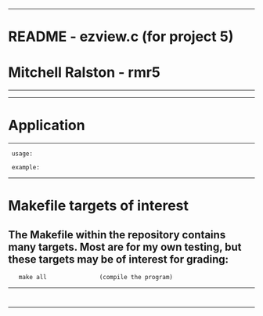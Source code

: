 ---------------------------------------------------------
# README - ezview.c (for project 5)
# Mitchell Ralston - rmr5
---------------------------------------------------------

---------------------------------------------------------
# Application
---------------------------------------------------------

     usage:
     
     example:

---------------------------------------------------------
# Makefile targets of interest
The Makefile within the repository contains many targets. Most are for my own testing, but these
targets may be of interest for grading:
---------------------------------------------------------
       make all               (compile the program)
       
---------------------------------------------------------
# 
---------------------------------------------------------
